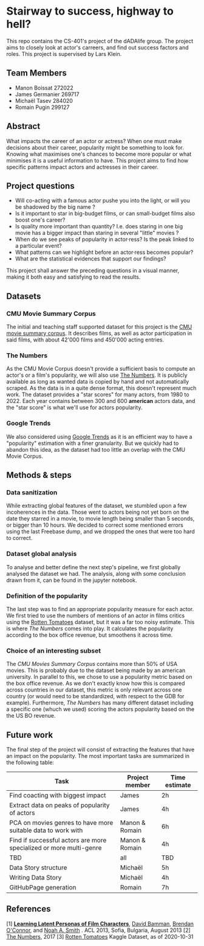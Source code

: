 # Stairway to success, highway to hell?

This repo contains the CS-401's project of the dADAlife group. The project aims to closely look at actor's carreers, and find out success factors and roles.
This project is supervised by Lars Klein.

## Team Members
* Manon Boissat   272022
* James Germanier 269717
* Michaël Tasev   284020
* Romain Pugin    299127

## Abstract
What impacts the career of an actor or actress? When one must make decisions about their career, popularity might be something to look for. Knowing what maximises one's chances to become more popular or what minimises it is a useful information to have. This project aims to find how specific patterns impact actors and actresses in their career. 

## Project questions
- Will co-acting with a famous actor pushe you into the light, or will you be shadowed by the big name ?
- Is it important to star in big-budget films, or can small-budget films also boost one's career? 
- Is quality more important than quantity? I.e. does staring in one big movie has a bigger impact than staring in several "little" movies ?
- When do we see peaks of popularity in actor·ress? Is the peak linked to a particular event?
- What patterns can we highlight before an actor·ress becomes popular?
- What are the statistical evidences that support our findings?

This project shall answer the preceding questions in a visual manner, making it both easy and satisfying to read the results.

## Datasets
### CMU Movie Summary Corpus
The initial and teaching staff supported dataset for this project is the [CMU movie summary corpus](http://www.cs.cmu.edu/~ark/personas/). It describes films, as well as actor participation in said films, with about 42'000 films and 450'000 acting entries.

### The Numbers
As the CMU Movie Corpus doesn't provide a sufficient basis to compute an actor's or a film's popularity, we will also use [The Numbers](https://www.the-numbers.com/box-office-star-records/domestic/yearly-acting/). It is publicly available as long as wanted data is copied by hand and not automatically scraped. As the data is in a quite dense format, this doesn't represent much work. The dataset provides a "star scores" for many actors, from 1980 to 2022. Each year contains between 300 and 600 **american** actors data, and the "star score" is what we'll use for actors popularity.

### Google Trends
We also considered using [Google Trends](https://trends.google.com) as it is an efficient way to have a "popularity" estimation with a finer granularity. But we quickly had to abandon this idea, as the dataset had too little an overlap with the CMU Movie Corpus.

## Methods & steps
### Data sanitization
While extracting global features of the dataset, we stumbled upon a few incoherences in the data. Those went to actors being not yet born on the date they starred in a movie, to movie length being smaller than 5 seconds, or bigger than 10 hours. We decided to correct some mentioned errors using the last Freebase dump, and we dropped the ones that were too hard to correct.

### Dataset global analysis
To analyse and better define the next step's pipeline, we first globally analysed the dataset we had. The analysis, along with some conclusion drawn from it, can be found in the jupyter notebook.

### Definition of the popularity
The last step was to find an appropriate popularity measure for each actor. We first tried to use the numbers of mentions of an actor in films critics using the [Rotten Tomatoes](https://www.rottentomatoes.com/) dataset, but it was a far too noisy estimate. This is where *The Numbers* comes into play. It calculates the popularity according to the box office revenue, but smoothens it across time. 

### Choice of an interesting subset
The *CMU Movies Summary Corpus* contains more than 50% of USA movies. This is probably due to the dataset being made by an american university. In parallel to this, we chose to use a popularity metric based on the box office revenue. As we don't exactly know how this is compared across countries in our dataset, this metric is only relevant across one country (or would need to be standardized, with respect to the GDB for example). Furthermore, *The Numbers* has many different dataset including a specific one (whuch we used) scoring the actors popularity based on the the US BO revenue.

## Future work
The final step of the project will consist of extracting the features that have an impact on the popularity. The most important tasks are summarized in the following table:


| Task                                                               | Project member | Time estimate |
|--------------------------------------------------------------------|----------------|---------------|
| Find coacting with biggest impact                                  | James          | 2h            |
| Extract data on peaks of popularity of actors                      | James          | 4h            |
| PCA on movies genres to have more suitable data to work with       | Manon & Romain | 6h            |
| Find if successful actors are more specialized or more multi-genre | Manon & Romain | 4h            |
| TBD                                                                | all            | TBD           |
| Data Story structure                                               | Michaël        | 5h            |
| Writing Data Story                                                 | Michaël        | 4h            |
| GitHubPage generation                                              | Romain         | 7h            |

## References
\[1\] **[Learning Latent Personas of Film Characters](http://www.cs.cmu.edu/~dbamman/pubs/pdf/bamman+oconnor+smith.acl13.pdf)**, [David Bamman](http://www.cs.cmu.edu/~dbamman), [Brendan O'Connor](http://brenocon.com), and [Noah A. Smith](http://www.cs.cmu.edu/~nasmith) . ACL 2013, Sofia, Bulgaria, August 2013
\[2\] [The Numbers](https://www.the-numbers.com/), 2017
\[3\] [Rotten Tomatoes](https://www.kaggle.com/datasets/stefanoleone992/rotten-tomatoes-movies-and-critic-reviews-dataset) Kaggle Dataset, as of 2020-10-31
